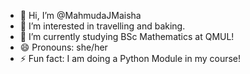 - 👋 Hi, I’m @MahmudaJMaisha
- 👀 I’m interested in travelling and baking.
- 🌱 I’m currently studying BSc Mathematics at QMUL!
- 😄 Pronouns: she/her
- ⚡ Fun fact: I am doing a Python Module in my course!

<!---
MahmudaJMaisha/MahmudaJMaisha is a ✨ special ✨ repository because its `README.md` (this file) appears on your GitHub profile.
You can click the Preview link to take a look at your changes.
--->
